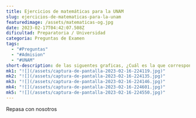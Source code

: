 ```yaml
---
title: Ejercicios de matemáticas para la UNAM
slug: ejercicios-de-matematicas-para-la-unam
featuredimage: /assets/matematicas-og.jpg
date: 2023-02-17T04:42:07.508Z
dificultad: Preparatoria / Universidad
categoria: Preguntas de Examen
tags:
  - "#Preguntas"
  - "#Admision"
  - "#UNAM"
short-description: d﻿e las siguentes graficas, ¿Cuál es la que corresponde a una función?
mk1: "![](/assets/captura-de-pantalla-2023-02-16-224119.jpg)"
mk2: "![](/assets/captura-de-pantalla-2023-02-16-224135.jpg)"
mk3: "![](/assets/captura-de-pantalla-2023-02-16-224146.jpg)"
mk4: "![](/assets/captura-de-pantalla-2023-02-16-224601.jpg)"
mk5: "![](/assets/captura-de-pantalla-2023-02-16-224550.jpg)"
---
```

R﻿epasa con nosotros